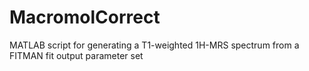 # MacromolCorrect
MATLAB script for generating a T1-weighted 1H-MRS spectrum from a FITMAN fit output parameter set
